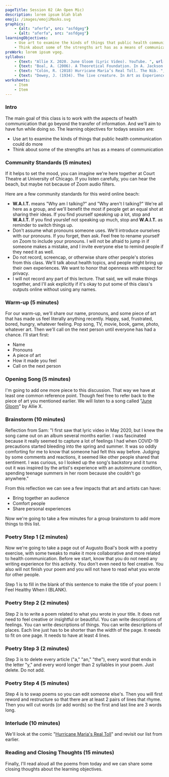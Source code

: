 ```yaml
---
pageTitle: Session 02 (An Open Mic)
description: lorem ipsum blah blah
emoji: /images/emojiMasks.svg
graphics:
    - {alt: "aferfa", src: "asfdgeg"}
    - {alt: "aferfa", src: "asfdgeg"}
learningObjectives:
    - Use art to examine the kinds of things that public health communication could do more
    - Think about some of the strengths art has as a means of communication
preWork: lorem ipsum vgeg.
syllabus:
    - {text: "Allie X. 2020. June Gloom (Lyric Video). YouTube. ", url: "https://www.youtube.com/watch?v=BaLW9jk3748", link: "Watch the June Gloom music video here"}
    - {text: "Boal, A. (2006). A Theoretical Foundation. In A. Jackson (Trans.), The Aesthetics of the Oppressed (pp. 11–43). Routledge.", url: "https://www.jstor.org/stable/466240?seq=1", link: "Preview Nancy Fraser's article on the public sphere."}
    - {text: "Colón, R. (2018) Hurricane Maria’s Real Toll. The Nib. ", url: "https://thenib.com/hurricane-maria-s-real-toll/", link: "Read the comic 'Hurricane Maria's Real Toll' here"}
    - {text: "Dewey, J. (1934). The live creature. In Art as Experience. New York: Minton, Balch, and Company. (pp. 3-19)", url: "https://youtu.be/82DqnjphXGY", link: "Watch the NNLM Health Communication Video."} 
worksheets:
    - Item
    - Item
---
```


### Intro
The main goal of this class is to work with the aspects of health communication that go beyond the transfer of information. And we'll aim to have fun while doing so. The learning objectives for todays session are:
- Use art to examine the kinds of things that public health communication could do more
- Think about some of the strengths art has as a means of communication

### Community Standards (5 minutes)
If it helps to set the mood, you  can imagine we're here together at Court Theatre at University of Chicago. If you listen carefully, you can hear the beach, but maybe not because of Zoom audio filters.

Here are a few community standards for this weird online beach:
 - **W.A.I.T.** means "Why am I talking?" and "Why aren't I talking?" We're all here as a group, and we'll benefit the most if people get an equal shot at sharing their ideas. If you find yourself speaking up a lot, stop and **W.A.I.T.** If you find yourslef not speaking up much, stop and **W.A.I.T.** as reminder to switch things up.
 - Don't assume what pronouns someone uses. We'll introduce ourselves with our pronouns. If you forget, then ask. Feel free to rename yourself on Zoom to include your pronouns. I will not be afraid to jump in if someone makes a mistake, and I invite everyone else to remind people if they need it as well.
 - Do not record, screencap, or otherwise share other people's stories from this class. We'll talk about health topics, and people might bring up their own experiences. We want to honor that openness with respect for privacy.
 - I will not record any part of this lecture. That said, we will make things together, and I'll ask explicitly if it's okay to put some of this class's outputs online without using any names.

### Warm-up (5 minutes)
For our warm-up, we'll share our name, pronouns, and some piece of art that has made us feel literally anything recently. Happy, sad, frustrated, bored, hungry, whatever feeling. Pop song, TV, movie, book, game, photo, whatever art. Then we'll call on the next person until everyone has had a chance. I'll start first:
 - Name
 - Pronouns
 - A piece of art
 - How it made you feel
 - Call on the next person

### Opening Song (5 minutes)
I'm going to add one more piece to this discussion. That way we have at least one common reference point. Though feel free to refer back to the piece of art you mentioned earlier. We will listen to a song called "[June Gloom](https://www.youtube.com/watch?v=BaLW9jk3748)" by Allie X.

### Brainstorm (10 minutes)
Reflection from Sam: "I first saw that lyric video in May 2020, but I knew the song came out on an album several months earlier. I was fascinated because it really seemed to capture a lot of feelings I had when COVID-19 precautions started bleeding into the spring and summer. It was so oddly comforting for me to know that someone had felt this way before. Judging by some comments and reactions, it seemed like other people shared that sentiment. I was curious, so I looked up the song's backstory and it turns out it was inspired by the artist's experience with an autoimmune condition, spending teenage summers in her room because she couldn't go anywhere."

From this reflection we can see a few impacts that art and artists can have:
- Bring together an audience
- Comfort people
- Share personal experiences

Now we're going to take a few minutes for a group brainstorm to add more things to this list.

### Poetry Step 1 (2 minutes)
Now we're going to take a page out of Augusto Boal's book with a poetry exercise, with some tweaks to make it more collaborative and more related to health communication. Before we start, know that you do not need any writing experience for this activity. You don't even need to feel creative. You also will not finish your poem and you will not have to read what you wrote for other people.

Step 1 is to fill in the blank of this sentence to make the title of your poem: I Feel Healthy When I (BLANK).

### Poetry Step 2 (2 minutes)
Step 2 is to write a poem related to what you wrote in your title. It does not need to feel creative or insightful or beautiful. You can write descriptions of feelings. You can write descriptions of things. You can write descriptions of places. Each line just has to be shorter than the width of the page. It needs to fit on one page. It needs to have at least 4 lines.

### Poetry Step 3 (2 minutes)
Step 3 is to delete every article ("a," "an," "the"), every word that ends in the letter "y," and every word longer than 2 syllables in your poem. Just delete. Do not add.

### Poetry Step 4 (5 minutes)
Step 4 is to swap poems so you can edit someone else's. Then you will first reword and restructure so that there are at least 2 pairs of lines that rhyme. Then you will cut words (or add words) so the first and last line are 3 words long.

### Interlude (10 minutes)
We'll look at the comic "[Hurricane Maria's Real Toll](https://www.youtube.com/watch?v=BaLW9jk3748)" and revisit our list from earlier.

### Reading and Closing Thoughts (15 minutes)
Finally, I'll read aloud all the poems from today and we can share some closing thoughts about the learning objectives.